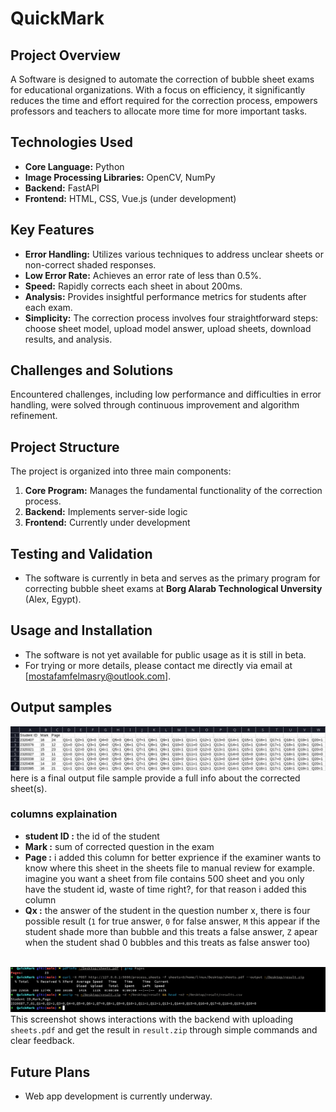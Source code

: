 # QuickMark

## Project Overview
A Software is designed to automate the correction of bubble sheet exams for educational organizations. With a focus on efficiency, it significantly reduces the time and effort required for the correction process, empowers professors and teachers to allocate more time for more important tasks.

## Technologies Used
- **Core Language:** Python
- **Image Processing Libraries:** OpenCV, NumPy
- **Backend:** FastAPI
- **Frontend:** HTML, CSS, Vue.js (under development)

## Key Features
- **Error Handling:** Utilizes various techniques to address unclear sheets or non-correct shaded responses.
- **Low Error Rate:** Achieves an error rate of less than 0.5%.
- **Speed:** Rapidly corrects each sheet in about 200ms.
- **Analysis:** Provides insightful performance metrics for students after each exam.
- **Simplicity:** The correction process involves four straightforward steps: choose sheet model, upload model answer, upload sheets, download results, and analysis.

## Challenges and Solutions
Encountered challenges, including low performance and difficulties in error handling, were solved through continuous improvement and algorithm refinement.

## Project Structure
The project is organized into three main components:
1. **Core Program:** Manages the fundamental functionality of the correction process.
2. **Backend:** Implements server-side logic
3. **Frontend:** Currently under development

## Testing and Validation
- The software is currently in beta and serves as the primary program for correcting bubble sheet exams at **Borg Alarab Technological Unversity** (Alex, Egypt).

## Usage and Installation
- The software is not yet available for public usage as it is still in beta.
- For trying or more details, please contact me directly via email at [mostafamfelmasry@outlook.com].

## Output samples

![Demo Image](images/result_file_sample.png)  
here is a final output file sample provide a full info about the corrected sheet(s).

### columns explaination ###
 -  **student ID :** the id of the student  
 -  **Mark :** sum of corrected question in the exam  
 -  **Page :** i added this column for better exprience if the examiner wants to know where this sheet in the sheets file to manual review for example. imagine you want a sheet from file contains 500 sheet and you only have the student id, waste of time right?, for that reason i added this column  
 -  **Qx :** the answer of the student in the question number x, there is four possible result (`1` for true answer, `0` for false answer, `M` this appear if the student shade more than bubble and this treats a false answer, `Z` apear when the student shad 0 bubbles and this treats as false answer too)
<br/><br/>

![Demo Image](images/process_sheet_endpoint.png)  
This screenshot shows interactions with the backend with uploading `sheets.pdf` and get the result in `result.zip` through simple commands and clear feedback.


## Future Plans
- Web app development is currently underway.

